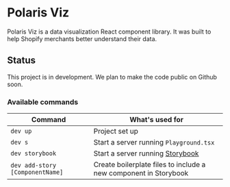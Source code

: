 # Polaris Viz

Polaris Viz is a data visualization React component library. It was built to help Shopify merchants better understand their data.

## Status

This project is in development. We plan to make the code public on Github soon.

### Available commands

| Command                         | What's used for                                                  |
| ------------------------------- | ---------------------------------------------------------------- |
| `dev up`                        | Project set up                                                   |
| `dev s`                         | Start a server running `Playground.tsx`                          |
| `dev storybook`                 | Start a server running [Storybook](https://storybook.js.org/)    |
| `dev add-story [ComponentName]` | Create boilerplate files to include a new component in Storybook |
